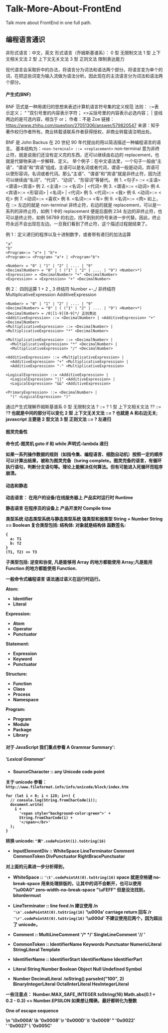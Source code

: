 # Talk-More-About-FrontEnd

Talk more about FrontEnd in one full path.

## 编程语言通识

非形式语言：中文，英文
形式语言（乔姆斯基谱系）：
0 型 无限制文法
1 型 上下文相关文法
2 型 上下文无关文法
3 型 正则文法 限制表达能力

现代语言会采取折中的办法，将语言分为词法和语法两个部分。将语言变为单个的词，在把这些词变为输入流做为语法分析。因此现在的主流语言分为词法和语法两个部分。

#### 产生式(BNF)

BNF 范式是一种用递归的思想来表述计算机语言符号集的定义规范
法则：
::=表示定义；
“ ”双引号里的内容表示字符；
<>尖括号里的内容表示必选内容；
| 竖线两边的是可选内容，相当于 or；
作者：不是 Zoe
链接：https://www.zhihu.com/question/27051306/answer/579820547
来源：知乎
著作权归作者所有。商业转载请联系作者获得授权，非商业转载请注明出处。

BNF 是 John Backus 在 20 世纪 90 年代提出的用以简洁描述一种编程语言的语言。
基本结构为：`<non-terminal> ::= <replacement>`
non-terminal 意为非终止符，就是说我们还没有定义完的东西，还可以继续由右边的 replacement，也就是代替物来进一步解释、定义。
举个例子：在中文语法里，一个句子一般由“主语”、“谓语”和“宾语”组成，主语可以是名词或者代词，谓语一般是动词，宾语可以使形容词，名词或者代词。那么“主语”、“谓语”和“宾语”就是非终止符，因为还可以继续由“名词”、“代词”、“动词”、“形容词”等替代。
例 1. <句子> ::= <主语><谓语><宾语>
例 2. <主语> ::= <名词> | <代词>
例 3. <谓语>::= <动词>
例 4. <宾语>::= <形容词> | <名词> | <代词>
例 5. <代词>::= <我>
例 6. <动词>::= <吃>
例 7. <动词>::= <喜欢>
例 8. <名词>::= <车>
例 9. <名词>::= <肉>
如上，在 ::= 左边的就是 non-terminal 非终止符，右边的就是 replacement，可以是一系列的非终止符，如例 1 中的 replacement 便是后面例 234 左边的非终止符，也可以是终止符，如例 56789 的右边，找不到别的符号来进一步代替。因此，终止符永远不会出现在左边。一旦我们看到了终止符，这个描述过程就结束了。

例 1：定义递归的程序以及十进制数字，或者带有递归的加法运算

```
"a"
"b"
<Program>:= "a"+ | "b"+
<Program>:= <Program> "a"+ | <Program>"b"+

<Number> = "0" | "1" | "2" | .... | "9"
<DecimalNumber> = "0" | ( ("1" | "2" | .... | "9") <Number>*)
<Expression> = <DecimalNumber> "+" <DecimalNumber>
<Expression> = <Expression> "+" <DecimalNumber>

```

例 2： 四则运算 1 + 2 _ 3
终结符 Number
+-_/
非终结符
MultiplicativeExpression
AdditiveExpression

```
<Number> = "0" | "1" | "2" | .... | "9"
<DecimalNumber> = "0" | ( ("1" | "2" | .... | "9") <Number>*)
<DecimalNumber> = /0|[1-9][0-9]*/ 正则表达
<AdditiveExpression> ::= <DecimalNumber> | <AdditiveExpression> "+" <DecimalNumber>
<MultiplicativeExpression> ::= <DecimalNumber> | <MultiplicativeExpression> "*" <DecimalNumber>

<MultiplicativeExpression> ::= <DecimalNumber> |
  <MultiplicativeExpression> "*" <DecimalNumber> |
  <MultiplicativeExpression> "/" <DecimalNumber>

<AdditiveExpression> ::= <MultiplicativeExpression> |
  <AdditiveExpression> "+" <MultiplicativeExpression> |
  <AdditiveExpression> "-" <MultiplicativeExpression>

<LogicalExpression> ::= <AdditiveExpression> |
  <LogicalExpression> "||" <AdditiveExpression> |
  <LogicalExpression> "&&" <AdditiveExpression>

<PrimaryExpression> ::= <DecimalNumber> |
  "(" <LogicalExpression> ")"

```

通过产生式理解乔姆斯基谱系
0 型 无限制文法 ? ::= ?
1 型 上下文相关文法 ?<A>? ::= ?<B>? 也就是中间的部分可以变化
2 型 上下文无关文法 <A> ::= ? 也就是 A 和右边无关; javascript 主要是 2 型文法
3 型 正则文法 <A> ::= <A>? 左递归

#### 图灵完备性

命令式-图灵机
goto
if 和 while
声明式-lambda
递归

如果一系列操作数据的规则（如指令集、编程语言、细胞自动机）按照一定的顺序可以计算出结果，被称为图灵完备（turing complete。图灵完备的语言，有循环执行语句，判断分支语句等。理论上能解决任何算法。但有可能进入死循环而程序崩溃。

#### 动态和静态

动态语言：
在用户的设备/在线服务器上
产品实时运行时
Runtime

静态语言
在程序员的设备上
产品开发时
Compile time

类型系统
动态类型系统与静态类型系统
强类型和弱类型
String + Number
String == Boolean
复合类型包括:
结构体: 对象就是结构体
函数签名:

```
{
  a: T1
  b: T2
}
(T1, T2) => T3
```

子类型包括:
逆变和协变, 凡是能够用 Array<Parent> 的地方都能使用 Array<Child>;凡是能用 Function<Child> 的地方都能使用 Function<Parent>.

一般命令式编程语言
语法通过语义在运行时运行。

Atom:

- Identifier
- Literal

Expression:

- Atom
- Operator
- Punctuator

Statement:

- Expression
- Keyword
- Punctuator

Structure:

- Function
- Class
- Process
- Namespace

Program:

- Program
- Module
- Package
- Library

#### 对于 JavaScript 我们重点参看 A Grammar Summary':

##### 'Lexical Grammar'

- SourceCharacter ::
  any Unicode code point

关于 unicode 参看：
`http://www.fileformat.info/info/unicode/block/index.htm`

```
for (let i = 0; i < 128; i++) {
  // console.log(String.fromCharCode(i));
  document.write(
    i +
      '<span style="background-color:green">' +
      String.fromCharCode(i) +
      '</span></br>'
  );
}
```

转换 unicode: `"黄".codePointAt(1).toString(16)`

- InputElementDiv ::
  WhiteSpace
  LineTerminator
  Comment
  CommonToken
  DivPunctuator
  RightBracePunctuator

对上面的元素进一步分析得到，

- WhiteSpace ::
  <TAB> `'\t'.codePointAt(0).toString(16)`
  <VT>
  <FF>
  <SP> space 就是空格键
  <NBSP> no-break-space 用来处理排版的，让其中的词不会断开，也可以使用 "\u00A0"
  <ZWNBSP> zero-width-no-break-space "\uFEFF" 但是没法找到，bitordermust
  <USP>

- LineTerminator ::
  <LF> line feed /n 建议使用 /n `'\n'.codePointAt(0).toString(16)` '\u000a'
  <CR> carriage return 回车 /r `'\r'.codePointAt(0).toString(16)` '\u000d'
  <LS> 不建议使用后两个，因为超出了 unicode，
  <PS>

- Comment ::
  MultiLineComment '/\* \*/'
  SingleLineComment '// '

- CommonToken ::
  IdentifierName
  Keywords
  Punctuator
  NumericLiteral
  StringLiteral
  Template

- IdentifierName ::
  IdentifierStart
  IdentifierName IdentifierPart

- Literal
  String
  Number
  Boolean
  Object
  Null
  Undefined
  Symbol

- Number
  DecimalLiteral .toString() parseInt("100", 2)
  BinaryIntegerLiteral
  OctalInterLiteral
  HexIntegerLiteral

一些注意点：
Number.MAX_SAFE_INTEGER.toString(16)
Math.abs(0.1 + 0.2 - 0.3) <= Number.EPSILON
如果想让精确，最好都转化为整数

One of escape sequence

\n '\0x000A'
\b '0x0008'
\r '0x000D'
\t '0x0009'
\" '0x0022'  
\' '0x0027'
\\ '0x005C'
